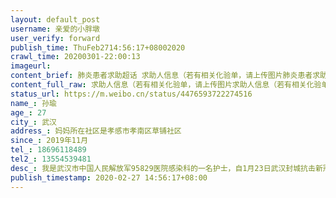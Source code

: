 ```yaml
---
layout: default_post
username: 亲爱的小胖墩
user_verify: forward
publish_time: ThuFeb2714:56:17+08002020
crawl_time: 20200301-22:00:13
imageurl: 
content_brief: 肺炎患者求助超话 求助人信息（若有相关化验单，请上传图片肺炎患者求助超话 求助人信息（若有相关化验单，请上传图片）【姓名】孙瑜【年龄】27【所在城市】武汉【所在小区、社区】妈妈所在社区是孝感市孝南区草铺社区【患病时间】2019年11月【联系方式】18696118489【其他紧急联系人】 ...全文
content_full_raw: 求助人信息（若有相关化验单，请上传图片求助人信息（若有相关化验单，请上传图片）<br/>【姓名】孙瑜<br/>【年龄】27<br/>【所在城市】武汉<br/>【所在小区、社区】妈妈所在社区是孝感市孝南区草铺社区<br/>【患病时间】2019年11月<br/>【联系方式】18696118489<br/>【其他紧急联系人】13554539481<br/>【病情描述】我是武汉市中国人民解放军95829医院感染科的一名护士，自1月23日武汉封城抗击新冠肺炎一来，我就一直在一线工作，父母因为思想传统要回家过年就在腊月二十七回孝感了，我的妈妈是一名乳腺癌患者，于年前刚结束第三次化疗，因为当初发现肿瘤时肿瘤已经比较大，所以医生建议先化疗后手术，本来于2020年2月8日就进行第四次化疗，现在因为疫情封路，已经推迟大半个月，出行需要通行证，两次去社区社区不办理，打市长热线人家说要去社区办理，无奈之下父亲在家打了110，警察又说要去区办事处办理，办事处又要医院开接收函，我找管床医生，医生又说只有出院小结和病历，最初就是拿着出院小结和病历去社区的人家不办理，所以皮球踢来踢去又踢回原处了，医院里医生最早通知延后化疗等通知，现在通知化疗病人却又出不了门，肿瘤长在病人身体里会不会转移？病情会不会恶化？一个群里四十一个人除去两个医生，一个护士长还有38名患者，这还只是一个管床医生的病人，这么多病人在家里心里不绝望吗？乳腺癌是可以治疗的，如果因为这样耽误了最佳治疗时间该怎么办，病人及病人家属该多难受，我突然之间觉得我在一线救治别人的生命，自己的妈妈这样我却无能为力，心里很不是滋味，很难受。<ahref='/n/武汉市市长'>@武汉市市长</a><ahref='/n/孝感市办事处_765'>@孝感市办事处_765</a><ahref='/n/人民日报'>@人民日报</a><ahref='/n/人民网'>@人民网</a>）
status_url: https://m.weibo.cn/status/4476593722274516
name_: 孙瑜
age_: 27
city_: 武汉
address_: 妈妈所在社区是孝感市孝南区草铺社区
since_: 2019年11月
tel_: 18696118489
tel2_: 13554539481
desc_: 我是武汉市中国人民解放军95829医院感染科的一名护士，自1月23日武汉封城抗击新冠肺炎一来，我就一直在一线工作，父母因为思想传统要回家过年就在腊月二十七回孝感了，我的妈妈是一名乳腺癌患者，于年前刚结束第三次化疗，因为当初发现肿瘤时肿瘤已经比较大，所以医生建议先化疗后手术，本来于2020年2月8日就进行第四次化疗，现在因为疫情封路，已经推迟大半个月，出行需要通行证，两次去社区社区不办理，打市长热线人家说要去社区办理，无奈之下父亲在家打了110，警察又说要去区办事处办理，办事处又要医院开接收函，我找管床医生，医生又说只有出院小结和病历，最初就是拿着出院小结和病历去社区的人家不办理，所以皮球踢来踢去又踢回原处了，医院里医生最早通知延后化疗等通知，现在通知化疗病人却又出不了门，肿瘤长在病人身体里会不会转移？病情会不会恶化？一个群里四十一个人除去两个医生，一个护士长还有38名患者，这还只是一个管床医生的病人，这么多病人在家里心里不绝望吗？乳腺癌是可以治疗的，如果因为这样耽误了最佳治疗时间该怎么办，病人及病人家属该多难受，我突然之间觉得我在一线救治别人的生命，自己的妈妈这样我却无能为力，心里很不是滋味，很难受。<ahref='/n/武汉市市长'>@武汉市市长</a><ahref='/n/孝感市办事处_765'>@孝感市办事处_765</a><ahref='/n/人民日报'>@人民日报</a><ahref='/n/人民网'>@人民网</a>）
publish_timestamp: 2020-02-27 14:56:17+08:00
---
```

